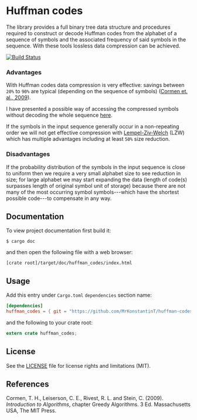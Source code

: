 # Huffman codes

The library provides a full binary tree data structure and procedures required to construct or decode Huffman codes from the alphabet of a sequence of symbols and the associated frequency of said symbols in the sequence. With these tools lossless data compression can be achieved.

[![Build Status](https://travis-ci.org/MrKonstantinT/huffman-codes.svg?branch=master)](https://travis-ci.org/MrKonstantinT/huffman_codes)

### Advantages

With Huffman codes data compression is very effective: savings between `20%` to `90%` are typical (depending on the sequence of symbols) ([Cormen et. al., 2009](#references)).

I have presented a possible way of accessing the compressed symbols without decoding the whole sequence [here](https://gist.github.com/MrKonstantinT/1cdd564ca6b286389a8a874dc642f1a6).

If the symbols in the input sequence generally occur in a non-repeating order we will not get effective compression with [Lempel-Ziv-Welch](http://cs.indstate.edu/~ngandepalli/Abstract.pdf) (LZW) which has multiple advantages including at least `50%` size reduction.

### Disadvantages

If the probability distribution of the symbols in the input sequence is close to uniform then we require a very small alphabet size to see reduction in size; for large alphabet we may start expanding the data (length of code(s) surpasses length of original symbol unit of storage) because there are not many of the most occurring symbol symbols---which have the shortest possible code---to compensate in any way.

## Documentation

To view project documentation first build it:

```
$ cargo doc
```

and then open the following file with a web browser:

```
[crate root]/target/doc/huffman_codes/index.html
```

## Usage

Add this entry under `Cargo.toml` `dependencies` section name:

```toml
[dependencies]
huffman_codes = { git = "https://github.com/MrKonstantinT/huffman-codes" }
```

and the following to your crate root:

```rust
extern crate huffman_codes;
```

## License

See the [LICENSE](LICENSE.md) file for license rights and limitations (MIT).

## References

Cormen, T. H., Leiserson, C. E., Rivest, R. L. and Stein, C. (2009). _Introduction to Algorithms_, chapter Greedy Algorithms. 3 Ed. Massachusetts USA, The MIT Press.
